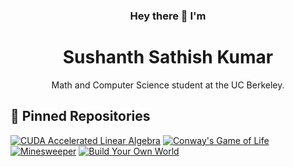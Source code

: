 <h3 align="center">
    Hey there 👋 I'm 
</h3>
<h1 align="center">
  Sushanth Sathish Kumar
</h1>


<p align="center"> 
  Math and Computer Science student at the UC Berkeley.
</p>

## 📌 Pinned Repositories
[![CUDA Accelerated Linear Algebra](https://github-readme-stats.vercel.app/api/pin/?username=sushanthkumar2004&repo=CUDA-XLA&border_color=7F3FBF&bg_color=0D1117&title_color=C9D1D9&text_color=8B949E&icon_color=7F3FBF)](https://github.com/sushanthkumar2004/CUDA-XLA)
[![Conway's Game of Life](https://github-readme-stats.vercel.app/api/pin/?username=sushanthkumar2004&repo=game-of-lifer&border_color=7F3FBF&bg_color=0D1117&title_color=C9D1D9&text_color=8B949E&icon_color=7F3FBF)](https://github.com/sushanthkumar2004/game-of-life)
[![Minesweeper](https://github-readme-stats.vercel.app/api/pin/?username=sushanthkumar2004&repo=minesweeper&border_color=7F3FBF&bg_color=0D1117&title_color=C9D1D9&text_color=8B949E&icon_color=7F3FBF)](https://github.com/sushanthkumar2004/minesweeper)
[![Build Your Own World](https://github-readme-stats.vercel.app/api/pin/?username=sushanthkumar2004&repo=build-your-own-world&border_color=7F3FBF&bg_color=0D1117&title_color=C9D1D9&text_color=8B949E&icon_color=7F3FBF)](https://github.com/sushanthkumar2004/build-your-own-world)
